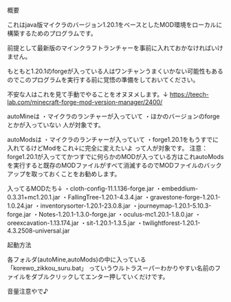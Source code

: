 概要

これはjava版マイクラのバージョン1.20.1をベースとしたMOD環境をローカルに構築するためのプログラムです。

前提として最新版のマインクラフトランチャーを事前に入れておかなければいけません。

もともと1.20.1のforgeが入っている人はワンチャンうまくいかない可能性もあるのでこのプログラムを実行する前に覚悟の準備をしておいてください。

不安な人はこれを見て手動でやることをオヌヌメします。↓
https://teech-lab.com/minecraft-forge-mod-version-manager/2400/


autoMineは
・マイクラのランチャーが入っていて
・ほかのバージョンのforgeとかが入っていない
人が対象です。

autoModsは
・マイクラのランチャーが入っていて
・forge1.20.1をもうすでに入れてるけどModをこれ↓に完全に変えたいよ
って人が対象です。
注意：forge1.20.1が入っててかつすでに何らかのMODが入っている方はこれautoModsを実行すると既存のMODファイルがすべて消滅するのでMODファイルのバックアップを取っておくことをお勧めします。


入ってるMODたち↓
・cloth-config-11.1.136-forge.jar
・embeddium-0.3.31+mc1.20.1.jar
・FallingTree-1.20.1-4.3.4.jar
・gravestone-forge-1.20.1-1.0.24.jar
・inventorysorter-1.20.1-23.0.8.jar
・journeymap-1.20.1-5.10.3-forge.jar
・Notes-1.20.1-1.3.0-forge.jar
・oculus-mc1.20.1-1.8.0.jar
・oreexcavation-1.13.174.jar
・sit-1.20.1-1.3.5.jar
・twilightforest-1.20.1-4.3.2508-universal.jar


起動方法

各フォルダ(autoMine,autoMods)の中に入っている
「korewo_zikkou_suru.bat」
っていうウルトラスーパーわかりやすい名前のファイルをダブルクリックしてエンター押していくだけです。

音量注意やで♪